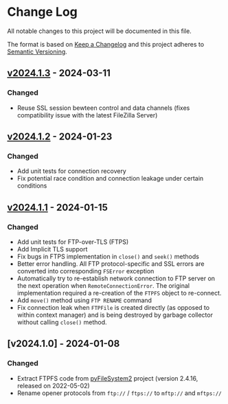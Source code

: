 # Change Log

All notable changes to this project will be documented in this file.

The format is based on [Keep a Changelog](http://keepachangelog.com/)
and this project adheres to [Semantic Versioning](http://semver.org/).

## [v2024.1.3] - 2024-03-11

[v2024.1.3]: https://github.com/miarec/miarec_ftpfs/compare/v2024.1.2...v2024.1.3

### Changed

- Reuse SSL session bewteen control and data channels (fixes compatibility issue with the latest FileZilla Server)


## [v2024.1.2] - 2024-01-23

[v2024.1.2]: https://github.com/miarec/miarec_ftpfs/compare/v2024.1.1...v2024.1.2

### Changed

- Add unit tests for connection recovery
- Fix potential race condition and connection leakage under certain conditions

## [v2024.1.1] - 2024-01-15

[v2024.1.1]: https://github.com/miarec/miarec_ftpfs/compare/v2024.1.0...v2024.1.1

### Changed

- Add unit tests for FTP-over-TLS (FTPS)
- Add Implicit TLS support
- Fix bugs in FTPS implementation in `close()` and `seek()` methods
- Better error handling. All FTP protocol-specific and SSL errors are converted into corresponding `FSError` exception
- Automatically try to re-establish network connection to FTP server on the next operation when `RemoteConnectionError`. The original implementation required a re-creation of the `FTPFS` object to re-connect.
- Add `move()` method using `FTP RENAME` command
- Fix connection leak when `FTPFile` is created directly (as opposed to within context manager) and is being destroyed by garbage collector without calling `close()` method.


## [v2024.1.0] - 2024-01-08

### Changed

- Extract FTPFS code from [pyFileSystem2](https://github.com/PyFilesystem/pyfilesystem2) project (version 2.4.16, released on 2022-05-02)
- Rename opener protocols from `ftp://` / `ftps://` to `mftp://` and `mftps://`

